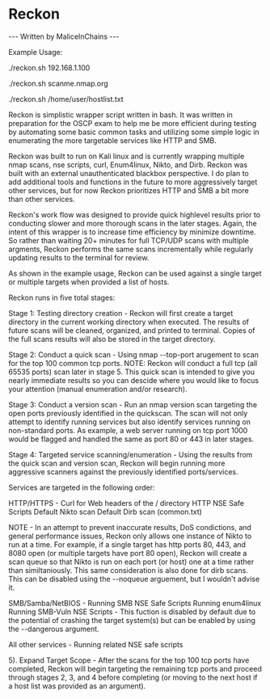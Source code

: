 <h1>Reckon</h1>
--- Written by MaliceInChains ---


Example Usage: 

./reckon.sh 192.168.1.100 

./reckon.sh scanme.nmap.org

./reckon.sh /home/user/hostlist.txt

Reckon is simplistic wrapper script written in bash. It was written in preparation for the OSCP exam to help me be more efficient during testing by automating some basic common tasks and utilizing some simple logic in enumerating the more targetable services like HTTP and SMB.

Reckon was built to run on Kali linux and is currently wrapping multiple nmap scans, nse scripts, curl, Enum4linux, Nikto, and Dirb. Reckon was built with an external unauthenticated blackbox perspective. I do plan to add additional tools and functions in the future to more aggressively target other services, but for now Reckon prioritizes HTTP and SMB a bit more than other services. 

Reckon's work flow was designed to provide quick highlevel results prior to conducting slower and more thorough scans in the later stages. Again, the intent of this wrapper is to increase time efficiency by minimize downtime. So rather than waiting 20+ minutes for full TCP/UDP scans with multiple argments, Reckon performs the same scans incrementally while regularly updating results to the terminal for review.

As shown in the example usage, Reckon can be used against a single target or multiple targets when provided a list of hosts. 

Reckon runs in five total stages:

  Stage 1: Testing directory creation - Reckon will first create a target directory in the current working directory when executed. The results of future scans will be cleaned, organized, and printed to terminal. Copies of the full scans results will also be stored in the target directory.

  Stage 2: Conduct a quick scan - Using nmap --top-port arugement to scan for the top 100 common tcp ports. NOTE: Reckon will conduct a full tcp (all 65535 ports) scan later in stage 5. This quick scan is intended to give you nearly immediate results so you can descide where you would like to focus your attention (manual enumeration and/or research).

  Stage 3: Conduct a version scan - Run an nmap version scan targeting the open ports previously identified in the quickscan. The scan will not only attempt to identify running services but also identify services running on non-standard ports. As example, a web server running on tcp port 1000 would be flagged and handled the same as port 80 or 443 in later stages.

  Stage 4: Targeted service scanning/enumeration - Using the results from the quick scan and version scan, Reckon will begin running more aggressive scanners against the previously identified ports/services.

Services are targeted in the following order:

HTTP/HTTPS - 
Curl for Web headers of the / directory
HTTP NSE Safe Scripts
Default Nikto scan
Default Dirb scan (common.txt)

NOTE - In an attempt to prevent inaccurate results, DoS condictions, and general performance issues, Reckon only allows one instance of Nikto to run at a time. For example, if a single target has http ports 80, 443, and 8080 open (or multiple targets have port 80 open), Reckon will create a scan queue so that Nikto is run on each port (or host) one at a time rather than similtaniously. This same consideration is also done for dirb scans. This can be disabled using the --noqueue arguement, but I wouldn't advise it.

SMB/Samba/NetBIOS - 
Running SMB NSE Safe Scripts
Running enum4linux
Running SMB-Vuln NSE Scripts - This fuction is disabled by default due to the potential of crashing the target system(s) but can be enabled by using the --dangerous argument.

All other services - 
Running related NSE safe scripts

5). Expand Target Scope - After the scans for the top 100 tcp ports have completed, Reckon will begin targeting the remaining tcp ports and proceed through stages 2, 3, and 4 before completing (or moving to the next host if a host list was provided as an argument).
